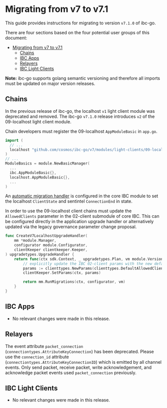 # Migrating from v7 to v7.1

This guide provides instructions for migrating to version `v7.1.0` of ibc-go.

There are four sections based on the four potential user groups of this document:

- [Migrating from v7 to v7.1](#migrating-from-v7-to-v71)
  - [Chains](#chains)
  - [IBC Apps](#ibc-apps)
  - [Relayers](#relayers)
  - [IBC Light Clients](#ibc-light-clients)

**Note:** ibc-go supports golang semantic versioning and therefore all imports must be updated on major version releases.

## Chains

In the previous release of ibc-go, the localhost `v1` light client module was deprecated and removed. The ibc-go `v7.1.0` release introduces `v2` of the 09-localhost light client module.

Chain developers must register the 09-localhost `AppModuleBasic` in `app.go`.

```go
import (
  // ...
  localhost "github.com/cosmos/ibc-go/v7/modules/light-clients/09-localhost"
)
// ...
ModuleBasics = module.NewBasicManager(
  ...
  ibc.AppModuleBasic{},
  localhost.AppModuleBasic{},
  ...
)
```

<!-- TODO: Update the link to use release version instead of feat branch -->
An [automatic migration handler](https://github.com/cosmos/ibc-go/blob/09-localhost/modules/core/module.go#L133-L145) is configured in the core IBC module to set the localhost `ClientState` and sentintel `ConnectionEnd` in state.

In order to use the 09-localhost client chains must update the `AllowedClients` parameter in the 02-client submodule of core IBC. This can be configured directly in the application upgrade handler or alternatively updated via the legacy governance parameter change proposal.

<!-- TODO: Add link to simapp upgrade handler in ibc-go -->

```go
func CreateV7LocalhostUpgradeHandler(
	mm *module.Manager,
	configurator module.Configurator,
	clientKeeper clientkeeper.Keeper,
) upgradetypes.UpgradeHandler {
	return func(ctx sdk.Context, _ upgradetypes.Plan, vm module.VersionMap) (module.VersionMap, error) {
		// explicitly update the IBC 02-client params with the new default allowed clients
		params := clienttypes.NewParams(clienttypes.DefaultAllowedClients...)
		clientKeeper.SetParams(ctx, params)

		return mm.RunMigrations(ctx, configurator, vm)
	}
}
```

<!-- TODO: Uncomment below when docs are merged -->
<!-- [For more information please refer to the 09-localhost light client module documentation](../ibc/light-clients/localhost/overview.md). -->

## IBC Apps

- No relevant changes were made in this release.

## Relayers

The event attribute `packet_connection` (`connectiontypes.AttributeKeyConnection`) has been deprecated. 
Please use the `connection_id` attribute (`connectiontypes.AttributeKeyConnectionID`) which is emitted by all channel events.
Only send packet, receive packet, write acknowledgement, and acknowledge packet events used `packet_connection` previously.

## IBC Light Clients

- No relevant changes were made in this release.